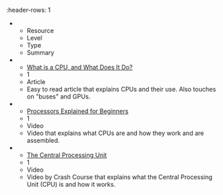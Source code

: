 :header-rows: 1
* - Resource
  - Level
  - Type
  - Summary
* - [What is a CPU, and What Does It Do?](https://www.howtogeek.com/694869/what-is-a-cpu-and-what-does-it-do/)
  - 1
  - Article
  - Easy to read article that explains CPUs and their use. Also touches on "buses" and GPUs.
* - [Processors Explained for Beginners](https://www.youtube.com/watch?v=7yKycb4e7Z0)
  - 1
  - Video
  - Video that explains what CPUs are and how they work and are assembled.
* - [The Central Processing Unit](https://www.youtube.com/watch?v=FZGugFqdr60&list=PL8dPuuaLjXtNlUrzyH5r6jN9ulIgZBpdo&index=8)
  - 1
  - Video
  - Video by Crash Course that explains what the Central Processing Unit (CPU) is and how it works.